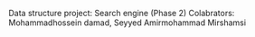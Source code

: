 Data structure project: Search engine (Phase 2)
Colabrators: Mohammadhossein damad, Seyyed Amirmohammad Mirshamsi
